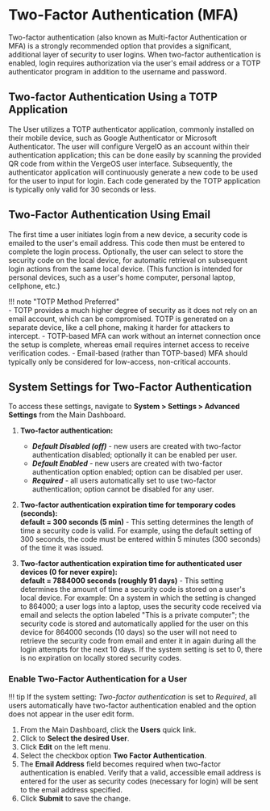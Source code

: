 # Two-Factor Authentication (MFA)

Two-factor authentication (also known as Multi-factor Authentication or MFA) is a strongly recommended option that provides a significant, additional layer of security to user logins. When two-factor authentication is enabled, login requires authorization via the user's email address or a TOTP authenticator program in addition to the username and password.

## Two-factor Authentication Using a TOTP Application

The User utilizes a TOTP authenticator application, commonly installed on their mobile device, such as Google Authenticator or Microsoft Authenticator. The user will configure VergeIO as an account within their authentication application; this can be done easily by scanning the provided QR code from within the VergeOS user interface. Subsequently, the authenticator application will continuously generate a new code to be used for the user to input for login. Each code generated by the TOTP application is typically only valid for 30 seconds or less.

## Two-Factor Authentication Using Email

The first time a user initiates login from a new device, a security code is emailed to the user's email address. This code then must be entered to complete the login process. Optionally, the user can select to store the security code on the local device, for automatic retrieval on subsequent login actions from the same local device. (This function is intended for personal devices, such as a user's home computer, personal laptop, cellphone, etc.)

!!! note "TOTP Method Preferred"  
    - TOTP provides a much higher degree of security as it does not rely on an email account, which can be compromised.  TOTP is generated on a separate device, like a cell phone, making it harder for attackers to intercept.
    - TOTP-based MFA can work without an internet connection once the setup is complete, whereas email requires internet access to receive verification codes.
    - Email-based (rather than TOTP-based) MFA should typically only be considered for low-access, non-critical accounts.

## System Settings for Two-Factor Authentication

To access these settings, navigate to **System > Settings > Advanced Settings** from the Main Dashboard.

1. **Two-factor authentication:**
    - ***Default Disabled (off)*** - new users are created with two-factor authentication disabled; optionally it can be enabled per user.
    - ***Default Enabled*** - new users are created with two-factor authentication option enabled; option can be disabled per user.
    - ***Required*** - all users automatically set to use two-factor authentication; option cannot be disabled for any user.

2. **Two-factor authentication expiration time for temporary codes (seconds):**  
  **default = 300 seconds (5 min)** - This setting determines the length of time a security code is valid. For example, using the default setting of 300 seconds, the code must be entered within 5 minutes (300 seconds) of the time it was issued.

3. **Two-factor authentication expiration time for authenticated user devices (0 for never expire):**  
**default = 7884000 seconds (roughly 91 days)** - This setting determines the amount of time a security code is stored on a user's local device. For example: On a system in which the setting is changed to 864000; a user logs into a laptop, uses the security code received via email and selects the option labeled "This is a private computer"; the security code is stored and automatically applied for the user on this device for 864000 seconds (10 days) so the user will not need to retrieve the security code from email and enter it in again during all the login attempts for the next 10 days. If the system setting is set to 0, there is no expiration on locally stored security codes.

### Enable Two-Factor Authentication for a User

!!! tip
    If the system setting: *Two-factor authentication* is set to *Required*, all users automatically have two-factor authentication enabled and the option does not appear in the user edit form.

1. From the Main Dashboard, click the **Users** quick link.
2. Click to **Select the desired User**.
3. Click **Edit** on the left menu.
4. Select the checkbox option **Two Factor Authentication**.
5. The **Email Address** field becomes required when two-factor authentication is enabled. Verify that a valid, accessible email address is entered for the user as security codes (necessary for login) will be sent to the email address specified.
6. Click **Submit** to save the change.

